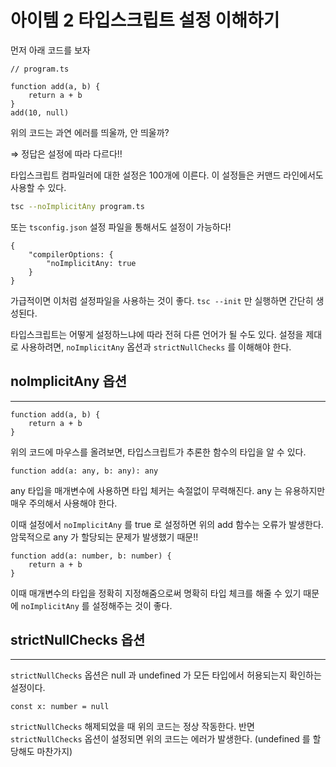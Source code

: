 # 아이템 2 타입스크립트 설정 이해하기

먼저 아래 코드를 보자

```tsx
// program.ts

function add(a, b) {
	return a + b
}
add(10, null)
```

위의 코드는 과연 에러를 띄울까, 안 띄울까?

⇒ 정답은 설정에 따라 다르다!!

타입스크립트 컴파일러에 대한 설정은 100개에 이른다. 이 설정들은 커맨드 라인에서도 사용할 수 있다.

```bash
tsc --noImplicitAny program.ts
```

또는 `tsconfig.json` 설정 파일을 통해서도 설정이 가능하다!

```tsx
{
	"compilerOptions: {
		"noImplicitAny: true
	}
}
```

가급적이면 이처럼 설정파일을 사용하는 것이 좋다. `tsc --init` 만 실행하면 간단히 생성된다.

타입스크립트는 어떻게 설정하느냐에 따라 전혀 다른 언어가 될 수도 있다. 
설정을 제대로 사용하려면, `noImplicitAny` 옵션과 `strictNullChecks` 를 이해해야 한다.

## noImplicitAny 옵션

---

```tsx
function add(a, b) {
	return a + b
}
```

위의 코드에 마우스를 올려보면, 타입스크립트가 추론한 함수의 타입을 알 수 있다.

```tsx
function add(a: any, b: any): any
```

any 타입을 매개변수에 사용하면 타입 체커는 속절없이 무력해진다.
any 는 유용하지만 매우 주의해서 사용해야 한다.

이때 설정에서 `noImplicitAny` 를 true 로 설정하면 위의 add 함수는 오류가 발생한다.
암묵적으로 any 가 할당되는 문제가 발생했기 때문!!

```tsx
function add(a: number, b: number) {
	return a + b
}
```

이때 매개변수의 타입을 정확히 지정해줌으로써 명확히 타입 체크를 해줄 수 있기 때문에 `noImplicitAny` 를 설정해주는 것이 좋다.

## strictNullChecks 옵션

---

`strictNullChecks` 옵션은 null 과 undefined 가 모든 타입에서 허용되는지 확인하는 설정이다.

```tsx
const x: number = null
```

`strictNullChecks` 해제되었을 때 위의 코드는 정상 작동한다.
반면 `strictNullChecks` 옵션이 설정되면 위의 코드는 에러가 발생한다. (undefined 를 할당해도 마찬가지)